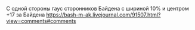 С одной стороны гаус сторонников Байдена с шириной 10% и центром +17 за Байдена
  https://bash-m-ak.livejournal.com/91507.html?view=comments#comments